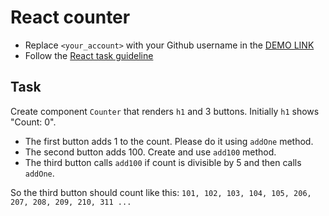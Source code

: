 # React counter
- Replace `<your_account>` with your Github username in the [DEMO LINK](https://viktor-morhun.github.io/react_counter/)
- Follow the [React task guideline](https://github.com/mate-academy/react_task-guideline#react-tasks-guideline)

## Task
Create component `Counter` that renders `h1` and 3 buttons. Initially `h1` shows
"Count: 0".
- The first button adds 1 to the count. Please do it using `addOne` method.
- The second button adds 100. Create and use `add100` method.
- The third button calls `add100` if count is divisible by 5 and then calls `addOne`.

So the third button should count like this:
`101, 102, 103, 104, 105, 206, 207, 208, 209, 210, 311 ...`
